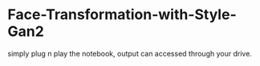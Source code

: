 # Face-Transformation-with-Style-Gan2
simply plug n play the notebook, output can accessed through your drive.
